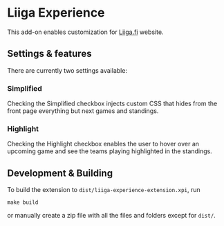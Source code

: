 # Liiga Experience

This add-on enables customization for [Liiga.fi](https://liiga.fi/) website.

## Settings & features

There are currently two settings available:

### Simplified

Checking the Simplified checkbox injects custom CSS that hides from the front page everything but next games and standings.

### Highlight

Checking the Highlight checkbox enables the user to hover over an upcoming game and see the teams playing highlighted in the standings.

## Development & Building

To build the extension to `dist/liiga-experience-extension.xpi`, run

```
make build
```

or manually create a zip file with all the files and folders except for `dist/`.